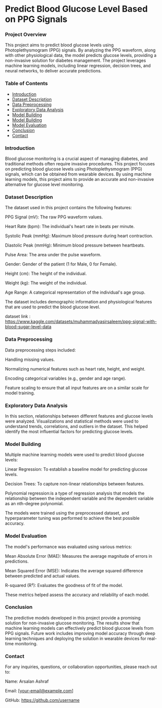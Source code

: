 # Predict Blood Glucose Level Based on PPG Signals

### Project Overview

This project aims to predict blood glucose levels using Photoplethysmogram (PPG) signals. By analyzing the PPG waveform, along with other physiological data, the model predicts glucose levels, providing a non-invasive solution for diabetes management. The project leverages machine learning models, including linear regression, decision trees, and neural networks, to deliver accurate predictions.

### Table of Contents

- [Introduction](#introduction)
- [Dataset Description](#dataset-description)
- [Data Preprocessing](#data-preprocessing)
- [Exploratory Data Analysis](#exploratory-data-analysis)
- [Model Building](#model-building)
- [Model Building](#model-building)
- [Model Evaluation](#model-evaluation)
- [Conclusion](#conclusion)
- [Contact](#contact)



### Introduction

Blood glucose monitoring is a crucial aspect of managing diabetes, and traditional methods often require invasive procedures. This project focuses on predicting blood glucose levels using Photoplethysmogram (PPG) signals, which can be obtained from wearable devices. By using machine learning models, this project aims to provide an accurate and non-invasive alternative for glucose level monitoring.

### Dataset Description

The dataset used in this project contains the following features:

PPG Signal (mV): The raw PPG waveform values.

Heart Rate (bpm): The individual's heart rate in beats per minute.

Systolic Peak (mmHg): Maximum blood pressure during heart contraction.

Diastolic Peak (mmHg): Minimum blood pressure between heartbeats.

Pulse Area: The area under the pulse waveform.

Gender: Gender of the patient (1 for Male, 0 for Female).

Height (cm): The height of the individual.

Weight (kg): The weight of the individual.

Age Range: A categorical representation of the individual's age group.

The dataset includes demographic information and physiological features that are used to predict the blood glucose level.

dataset link : https://www.kaggle.com/datasets/muhammadyasirsaleem/ppg-signal-with-blood-sugar-level-data

### Data Preprocessing

Data preprocessing steps included:

Handling missing values.

Normalizing numerical features such as heart rate, height, and weight.

Encoding categorical variables (e.g., gender and age range).

Feature scaling to ensure that all input features are on a similar scale for model training.

### Exploratory Data Analysis

In this section, relationships between different features and glucose levels were analyzed. Visualizations and statistical methods were used to understand trends, correlations, and outliers in the dataset. This helped identify the most influential factors for predicting glucose levels.

### Model Building

Multiple machine learning models were used to predict blood glucose levels:

Linear Regression: To establish a baseline model for predicting glucose levels.

Decision Trees: To capture non-linear relationships between features.

Polynomial regression:is a type of regression analysis that models the relationship between the independent variable and the dependent variable as an nth-degree polynomial.

The models were trained using the preprocessed dataset, and hyperparameter tuning was performed to achieve the best possible accuracy.

### Model Evaluation

The model's performance was evaluated using various metrics:

Mean Absolute Error (MAE): Measures the average magnitude of errors in predictions.

Mean Squared Error (MSE): Indicates the average squared difference between predicted and actual values.

R-squared (R²): Evaluates the goodness of fit of the model.

These metrics helped assess the accuracy and reliability of each model.

### Conclusion

The predictive models developed in this project provide a promising solution for non-invasive glucose monitoring. The results show that machine learning models can effectively predict blood glucose levels from PPG signals. Future work includes improving model accuracy through deep learning techniques and deploying the solution in wearable devices for real-time monitoring.



### Contact

For any inquiries, questions, or collaboration opportunities, please reach out to:

Name: Arsalan Ashraf

Email: [your-email@example.com]

GitHub: https://github.com/username

